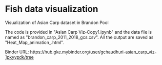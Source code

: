 # Fish data visualization 
Visualization of Asian Carp dataset in Brandon Pool

The code is provided in "Asian Carp Viz-Copy1.ipynb" and the data file is named as "brandon_carp_2011_2018_gcs.csv". All the output are saved as "Heat_Map_animation_<YEAR>.html".

Binder URL: https://hub.gke.mybinder.org/user/gchaudhuri-asian_carp_viz-1pkyypdk/tree

